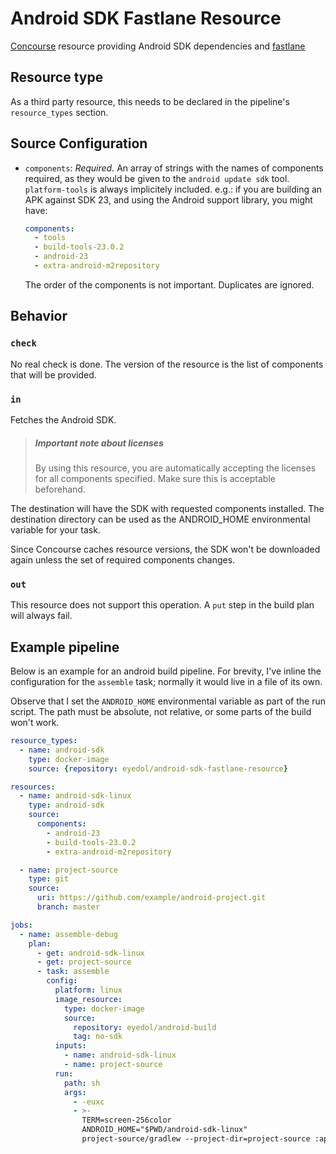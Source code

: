 # Android SDK Fastlane Resource

[Concourse](https://concourse.ci) resource providing Android SDK dependencies and [fastlane](https://fastlane.tools/)

## Resource type

As a third party resource, this needs to be declared in the pipeline's
`resource_types` section.


## Source Configuration

* `components`: *Required.* An array of strings with the names of components
  required, as they would be given to the `android update sdk` tool.
  `platform-tools` is always implicitely included. e.g.: if you are building
  an APK against SDK 23, and using the Android support library, you might have:

  ```yaml
  components:
    - tools
    - build-tools-23.0.2
    - android-23
    - extra-android-m2repository
  ```

  The order of the components is not important. Duplicates are ignored.


## Behavior

### `check`

No real check is done. The version of the resource is the list of components
that will be provided.

### `in`

Fetches the Android SDK.

> ##### Important note about licenses
> By using this resource, you are automatically accepting the licenses for all
> components specified. Make sure this is acceptable beforehand.

The destination will have the SDK with requested components installed. The
destination directory can be used as the ANDROID_HOME environmental variable
for your task.

Since Concourse caches resource versions, the SDK won't be downloaded again
unless the set of required components changes.

### `out`

This resource does not support this operation. A `put` step in the build plan
will always fail.


## Example pipeline

Below is an example for an android build pipeline. For brevity, I've inline the
configuration for the `assemble` task; normally it would live in a file of its
own.

Observe that I set the `ANDROID_HOME` environmental variable as part of the run
script. The path must be absolute, not relative, or some parts of the build
won't work.

``` yaml
resource_types:
  - name: android-sdk
    type: docker-image
    source: {repository: eyedol/android-sdk-fastlane-resource}

resources:
  - name: android-sdk-linux
    type: android-sdk
    source:
      components:
        - android-23
        - build-tools-23.0.2
        - extra-android-m2repository

  - name: project-source
    type: git
    source:
      uri: https://github.com/example/android-project.git
      branch: master

jobs:
  - name: assemble-debug
    plan:
      - get: android-sdk-linux
      - get: project-source
      - task: assemble
        config:
          platform: linux
          image_resource:
            type: docker-image
            source:
              repository: eyedol/android-build
              tag: no-sdk
          inputs:
            - name: android-sdk-linux
            - name: project-source
          run:
            path: sh
            args:
              - -euxc
              - >-
                TERM=screen-256color
                ANDROID_HOME="$PWD/android-sdk-linux"
                project-source/gradlew --project-dir=project-source :app:assembleDebug
```
